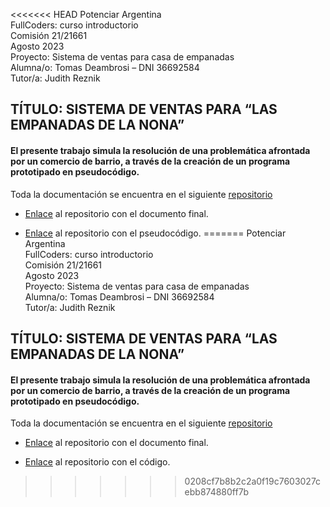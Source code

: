 <<<<<<< HEAD
Potenciar Argentina  
FullCoders: curso introductorio  
Comisión 21/21661  
Agosto 2023  
Proyecto: Sistema de ventas para casa de empanadas  
Alumna/o: Tomas Deambrosi – DNI 36692584  
Tutor/a: Judith Reznik  

## TÍTULO: SISTEMA DE VENTAS PARA “LAS EMPANADAS DE LA NONA”  

#### El presente trabajo simula la resolución de una problemática afrontada por un comercio de barrio, a través de la creación de un programa prototipado en pseudocódigo.

Toda la documentación se encuentra en el siguiente [repositorio](https://github.com/tomasdeambrosi/argentina-programa/tree/master/Fundaci%C3%B3n%20Potenciar/Proyecto%20Final%20-%20Tomas%20Deambrosi)

- [Enlace](https://github.com/tomasdeambrosi/argentina-programa/tree/master/Fundaci%C3%B3n%20Potenciar/Proyecto%20Final%20-%20Tomas%20Deambrosi/documentos) al repositorio con el documento final.

- [Enlace](https://github.com/tomasdeambrosi/argentina-programa/tree/master/Fundaci%C3%B3n%20Potenciar/Proyecto%20Final%20-%20Tomas%20Deambrosi/pseudoc%C3%B3digo) al repositorio con el pseudocódigo.
=======
Potenciar Argentina  
FullCoders: curso introductorio  
Comisión 21/21661  
Agosto 2023  
Proyecto: Sistema de ventas para casa de empanadas  
Alumna/o: Tomas Deambrosi – DNI 36692584  
Tutor/a: Judith Reznik  

## TÍTULO: SISTEMA DE VENTAS PARA “LAS EMPANADAS DE LA NONA”  

#### El presente trabajo simula la resolución de una problemática afrontada por un comercio de barrio, a través de la creación de un programa prototipado en pseudocódigo.

Toda la documentación se encuentra en el siguiente [repositorio](https://github.com/tomasdeambrosi/argentina-programa/tree/master/Fundaci%C3%B3n%20Potenciar/Proyecto%20Final%20-%20Tomas%20Deambrosi)

- [Enlace](https://github.com/tomasdeambrosi/argentina-programa/tree/master/Fundaci%C3%B3n%20Potenciar/Proyecto%20Final%20-%20Tomas%20Deambrosi/documentos) al repositorio con el documento final.

- [Enlace](https://github.com/tomasdeambrosi/argentina-programa/tree/master/Fundaci%C3%B3n%20Potenciar/Proyecto%20Final%20-%20Tomas%20Deambrosi/pseudoc%C3%B3digo) al repositorio con el código.
>>>>>>> 0208cf7b8b2c2a0f19c7603027cebb874880ff7b
